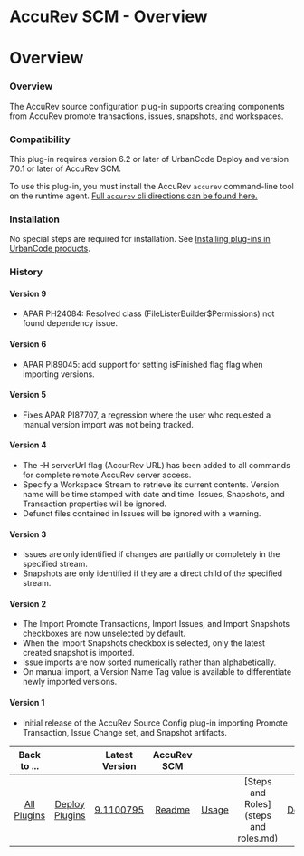 
AccuRev SCM - Overview
======================

# Overview


### Overview



The AccuRev source configuration plug-in supports creating components from AccuRev promote transactions, issues, snapshots, and workspaces.

### Compatibility

This plug-in requires version 6.2 or later of UrbanCode Deploy and version 7.0.1 or later of AccuRev SCM.

To use this plug-in, you must install the AccuRev `accurev` command-line tool on the runtime agent. [Full `accurev` cli directions can be found here.](https://supportline.microfocus.com/Documentation/books/AccuRev/AccuRev/7.0.1/accurev-701-cliusersguide-en.pdf)

### Installation

No special steps are required for installation. See [Installing plug-ins in UrbanCode products](https://www.urbancode.com/resource/installing-plug-ins-in-urbancode-products/ "Installing plug-ins in UrbanCode products").

### History

#### Version 9

* APAR PH24084: Resolved class (FileListerBuilder$Permissions) not found dependency issue.

#### Version 6

* APAR PI89045: add support for setting isFinished flag flag when importing versions.

#### Version 5

* Fixes APAR PI87707, a regression where the user who requested a manual version import was not being tracked.

#### Version 4

* The -H serverUrl flag (AccurRev URL) has been added to all commands for complete remote AccuRev server access.
* Specify a Workspace Stream to retrieve its current contents. Version name will be time stamped with date and time. Issues, Snapshots, and Transaction properties will be ignored.
* Defunct files contained in Issues will be ignored with a warning.

#### Version 3

* Issues are only identified if changes are partially or completely in the specified stream.
* Snapshots are only identified if they are a direct child of the specified stream.

#### Version 2

* The Import Promote Transactions, Import Issues, and Import Snapshots checkboxes are now unselected by default.
* When the Import Snapshots checkbox is selected, only the latest created snapshot is imported.
* Issue imports are now sorted numerically rather than alphabetically.
* On manual import, a Version Name Tag value is available to differentiate newly imported versions.

#### Version 1

* Initial release of the AccuRev Source Config plug-in importing Promote Transaction, Issue Change set, and Snapshot artifacts.


|Back to ...||Latest Version|AccuRev SCM ||||
| :---: | :---: | :---: | :---: | :---: | :---: | :---: |
|[All Plugins](../../index.md)|[Deploy Plugins](../README.md)|[9.1100795](https://raw.githubusercontent.com/UrbanCode/IBM-UCD-PLUGINS/main/files/AccuRevSourceConfig/AccuRevSourceConfig-9.1100795.zip)|[Readme](README.md)|[Usage](usage.md)|[Steps and Roles](steps and roles.md)|[Downloads](downloads.md)|
